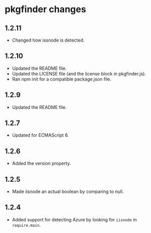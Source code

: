 pkgfinder changes
=================

1.2.11
------

- Changed how issnode is detected.

1.2.10
------

- Updated the README file.
- Updated the LICENSE file (and the license block in pkgfinder.js).
- Ran npm init for a compatible package.json file.

1.2.9
-----

- Updated the README file.

1.2.7
-----

- Updated for ECMAScript 6.

1.2.6
-----

- Added the version property.

1.2.5
-----

- Made iisnode an actual boolean by comparing to null.

1.2.4
-----

- Added support for detecting Azure by looking for `iisnode` in `require.main`.

